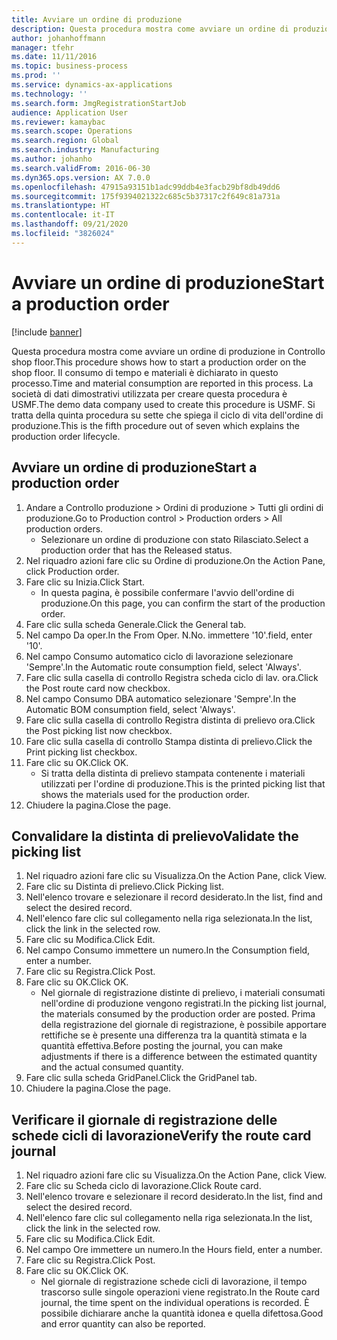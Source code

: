 ```yaml
---
title: Avviare un ordine di produzione
description: Questa procedura mostra come avviare un ordine di produzione in Controllo shop floor.
author: johanhoffmann
manager: tfehr
ms.date: 11/11/2016
ms.topic: business-process
ms.prod: ''
ms.service: dynamics-ax-applications
ms.technology: ''
ms.search.form: JmgRegistrationStartJob
audience: Application User
ms.reviewer: kamaybac
ms.search.scope: Operations
ms.search.region: Global
ms.search.industry: Manufacturing
ms.author: johanho
ms.search.validFrom: 2016-06-30
ms.dyn365.ops.version: AX 7.0.0
ms.openlocfilehash: 47915a93151b1adc99ddb4e3facb29bf8db49dd6
ms.sourcegitcommit: 175f9394021322c685c5b37317c2f649c81a731a
ms.translationtype: HT
ms.contentlocale: it-IT
ms.lasthandoff: 09/21/2020
ms.locfileid: "3826024"
---
```

# <a name="start-a-production-order"></a><span data-ttu-id="096c0-103">Avviare un ordine di produzione</span><span class="sxs-lookup"><span data-stu-id="096c0-103">Start a production order</span></span>

[!include [banner](../../includes/banner.md)]

<span data-ttu-id="096c0-104">Questa procedura mostra come avviare un ordine di produzione in Controllo shop floor.</span><span class="sxs-lookup"><span data-stu-id="096c0-104">This procedure shows how to start a production order on the shop floor.</span></span> <span data-ttu-id="096c0-105">Il consumo di tempo e materiali è dichiarato in questo processo.</span><span class="sxs-lookup"><span data-stu-id="096c0-105">Time and material consumption are reported in this process.</span></span> <span data-ttu-id="096c0-106">La società di dati dimostrativi utilizzata per creare questa procedura è USMF.</span><span class="sxs-lookup"><span data-stu-id="096c0-106">The demo data company used to create this procedure is USMF.</span></span> <span data-ttu-id="096c0-107">Si tratta della quinta procedura su sette che spiega il ciclo di vita dell'ordine di produzione.</span><span class="sxs-lookup"><span data-stu-id="096c0-107">This is the fifth procedure out of seven which explains the production order lifecycle.</span></span>


## <a name="start-a-production-order"></a><span data-ttu-id="096c0-108">Avviare un ordine di produzione</span><span class="sxs-lookup"><span data-stu-id="096c0-108">Start a production order</span></span>
1. <span data-ttu-id="096c0-109">Andare a Controllo produzione > Ordini di produzione > Tutti gli ordini di produzione.</span><span class="sxs-lookup"><span data-stu-id="096c0-109">Go to Production control > Production orders > All production orders.</span></span>
    * <span data-ttu-id="096c0-110">Selezionare un ordine di produzione con stato Rilasciato.</span><span class="sxs-lookup"><span data-stu-id="096c0-110">Select a production order that has the Released status.</span></span>  
2. <span data-ttu-id="096c0-111">Nel riquadro azioni fare clic su Ordine di produzione.</span><span class="sxs-lookup"><span data-stu-id="096c0-111">On the Action Pane, click Production order.</span></span>
3. <span data-ttu-id="096c0-112">Fare clic su Inizia.</span><span class="sxs-lookup"><span data-stu-id="096c0-112">Click Start.</span></span>
    * <span data-ttu-id="096c0-113">In questa pagina, è possibile confermare l'avvio dell'ordine di produzione.</span><span class="sxs-lookup"><span data-stu-id="096c0-113">On this page, you can confirm the start of the production order.</span></span>  
4. <span data-ttu-id="096c0-114">Fare clic sulla scheda Generale.</span><span class="sxs-lookup"><span data-stu-id="096c0-114">Click the General tab.</span></span>
5. <span data-ttu-id="096c0-115">Nel campo Da oper.</span><span class="sxs-lookup"><span data-stu-id="096c0-115">In the From Oper.</span></span> <span data-ttu-id="096c0-116">N.</span><span class="sxs-lookup"><span data-stu-id="096c0-116">No.</span></span> <span data-ttu-id="096c0-117">immettere '10'.</span><span class="sxs-lookup"><span data-stu-id="096c0-117">field, enter '10'.</span></span>
6. <span data-ttu-id="096c0-118">Nel campo Consumo automatico ciclo di lavorazione selezionare 'Sempre'.</span><span class="sxs-lookup"><span data-stu-id="096c0-118">In the Automatic route consumption field, select 'Always'.</span></span>
7. <span data-ttu-id="096c0-119">Fare clic sulla casella di controllo Registra scheda ciclo di lav. ora.</span><span class="sxs-lookup"><span data-stu-id="096c0-119">Click the Post route card now checkbox.</span></span>
8. <span data-ttu-id="096c0-120">Nel campo Consumo DBA automatico selezionare 'Sempre'.</span><span class="sxs-lookup"><span data-stu-id="096c0-120">In the Automatic BOM consumption field, select 'Always'.</span></span>
9. <span data-ttu-id="096c0-121">Fare clic sulla casella di controllo Registra distinta di prelievo ora.</span><span class="sxs-lookup"><span data-stu-id="096c0-121">Click the Post picking list now checkbox.</span></span>
10. <span data-ttu-id="096c0-122">Fare clic sulla casella di controllo Stampa distinta di prelievo.</span><span class="sxs-lookup"><span data-stu-id="096c0-122">Click the Print picking list checkbox.</span></span>
11. <span data-ttu-id="096c0-123">Fare clic su OK.</span><span class="sxs-lookup"><span data-stu-id="096c0-123">Click OK.</span></span>
    * <span data-ttu-id="096c0-124">Si tratta della distinta di prelievo stampata contenente i materiali utilizzati per l'ordine di produzione.</span><span class="sxs-lookup"><span data-stu-id="096c0-124">This is the printed picking list that shows the materials used for the production order.</span></span>  
12. <span data-ttu-id="096c0-125">Chiudere la pagina.</span><span class="sxs-lookup"><span data-stu-id="096c0-125">Close the page.</span></span>

## <a name="validate-the-picking-list"></a><span data-ttu-id="096c0-126">Convalidare la distinta di prelievo</span><span class="sxs-lookup"><span data-stu-id="096c0-126">Validate the picking list</span></span>
1. <span data-ttu-id="096c0-127">Nel riquadro azioni fare clic su Visualizza.</span><span class="sxs-lookup"><span data-stu-id="096c0-127">On the Action Pane, click View.</span></span>
2. <span data-ttu-id="096c0-128">Fare clic su Distinta di prelievo.</span><span class="sxs-lookup"><span data-stu-id="096c0-128">Click Picking list.</span></span>
3. <span data-ttu-id="096c0-129">Nell'elenco trovare e selezionare il record desiderato.</span><span class="sxs-lookup"><span data-stu-id="096c0-129">In the list, find and select the desired record.</span></span>
4. <span data-ttu-id="096c0-130">Nell'elenco fare clic sul collegamento nella riga selezionata.</span><span class="sxs-lookup"><span data-stu-id="096c0-130">In the list, click the link in the selected row.</span></span>
5. <span data-ttu-id="096c0-131">Fare clic su Modifica.</span><span class="sxs-lookup"><span data-stu-id="096c0-131">Click Edit.</span></span>
6. <span data-ttu-id="096c0-132">Nel campo Consumo immettere un numero.</span><span class="sxs-lookup"><span data-stu-id="096c0-132">In the Consumption field, enter a number.</span></span>
7. <span data-ttu-id="096c0-133">Fare clic su Registra.</span><span class="sxs-lookup"><span data-stu-id="096c0-133">Click Post.</span></span>
8. <span data-ttu-id="096c0-134">Fare clic su OK.</span><span class="sxs-lookup"><span data-stu-id="096c0-134">Click OK.</span></span>
    * <span data-ttu-id="096c0-135">Nel giornale di registrazione distinte di prelievo, i materiali consumati nell'ordine di produzione vengono registrati.</span><span class="sxs-lookup"><span data-stu-id="096c0-135">In the picking list journal, the materials consumed by the production order are posted.</span></span> <span data-ttu-id="096c0-136">Prima della registrazione del giornale di registrazione, è possibile apportare rettifiche se è presente una differenza tra la quantità stimata e la quantità effettiva.</span><span class="sxs-lookup"><span data-stu-id="096c0-136">Before posting the journal, you can make adjustments if there is a difference between the estimated quantity and the actual consumed quantity.</span></span>  
9. <span data-ttu-id="096c0-137">Fare clic sulla scheda GridPanel.</span><span class="sxs-lookup"><span data-stu-id="096c0-137">Click the GridPanel tab.</span></span>
10. <span data-ttu-id="096c0-138">Chiudere la pagina.</span><span class="sxs-lookup"><span data-stu-id="096c0-138">Close the page.</span></span>

## <a name="verify-the-route-card-journal"></a><span data-ttu-id="096c0-139">Verificare il giornale di registrazione delle schede cicli di lavorazione</span><span class="sxs-lookup"><span data-stu-id="096c0-139">Verify the route card journal</span></span>
1. <span data-ttu-id="096c0-140">Nel riquadro azioni fare clic su Visualizza.</span><span class="sxs-lookup"><span data-stu-id="096c0-140">On the Action Pane, click View.</span></span>
2. <span data-ttu-id="096c0-141">Fare clic su Scheda ciclo di lavorazione.</span><span class="sxs-lookup"><span data-stu-id="096c0-141">Click Route card.</span></span>
3. <span data-ttu-id="096c0-142">Nell'elenco trovare e selezionare il record desiderato.</span><span class="sxs-lookup"><span data-stu-id="096c0-142">In the list, find and select the desired record.</span></span>
4. <span data-ttu-id="096c0-143">Nell'elenco fare clic sul collegamento nella riga selezionata.</span><span class="sxs-lookup"><span data-stu-id="096c0-143">In the list, click the link in the selected row.</span></span>
5. <span data-ttu-id="096c0-144">Fare clic su Modifica.</span><span class="sxs-lookup"><span data-stu-id="096c0-144">Click Edit.</span></span>
6. <span data-ttu-id="096c0-145">Nel campo Ore immettere un numero.</span><span class="sxs-lookup"><span data-stu-id="096c0-145">In the Hours field, enter a number.</span></span>
7. <span data-ttu-id="096c0-146">Fare clic su Registra.</span><span class="sxs-lookup"><span data-stu-id="096c0-146">Click Post.</span></span>
8. <span data-ttu-id="096c0-147">Fare clic su OK.</span><span class="sxs-lookup"><span data-stu-id="096c0-147">Click OK.</span></span>
    * <span data-ttu-id="096c0-148">Nel giornale di registrazione schede cicli di lavorazione, il tempo trascorso sulle singole operazioni viene registrato.</span><span class="sxs-lookup"><span data-stu-id="096c0-148">In the Route card journal, the time spent on the individual operations is recorded.</span></span> <span data-ttu-id="096c0-149">È possibile dichiarare anche la quantità idonea e quella difettosa.</span><span class="sxs-lookup"><span data-stu-id="096c0-149">Good and error quantity can also be reported.</span></span>  

